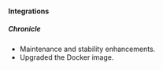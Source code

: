 
#### Integrations
##### Chronicle
- Maintenance and stability enhancements.
- Upgraded the Docker image.
